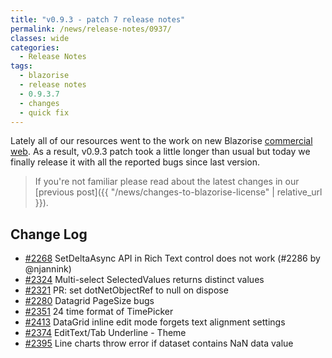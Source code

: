 ```yaml
---
title: "v0.9.3 - patch 7 release notes"
permalink: /news/release-notes/0937/
classes: wide
categories:
  - Release Notes
tags:
  - blazorise
  - release notes
  - 0.9.3.7
  - changes
  - quick fix
---
```


Lately all of our resources went to the work on new Blazorise [commercial web](https://commercial.blazorise.com/). As a result, v0.9.3 patch took a little longer than usual but today we finally release it with all the reported bugs since last version. 

> If you're not familiar please read about the latest changes in our [previous post]({{ "/news/changes-to-blazorise-license" | relative_url }}).

## Change Log

- [#2268](https://github.com/Megabit/Blazorise/issues/2268) SetDeltaAsync API in Rich Text control does not work (#2286 by @njannink)
- [#2324](https://github.com/Megabit/Blazorise/issues/2324) Multi-select SelectedValues returns distinct values
- [#2321](https://github.com/Megabit/Blazorise/pull/2321) PR: set dotNetObjectRef to null on dispose
- [#2280](https://github.com/Megabit/Blazorise/issues/2280) Datagrid PageSize bugs
- [#2351](https://github.com/Megabit/Blazorise/issues/2351) 24 time format of TimePicker
- [#2413](https://github.com/Megabit/Blazorise/issues/2413) DataGrid inline edit mode forgets text alignment settings
- [#2374](https://github.com/Megabit/Blazorise/issues/2374) EditText/Tab Underline - Theme
- [#2395](https://github.com/Megabit/Blazorise/issues/2395) Line charts throw error if dataset contains NaN data value